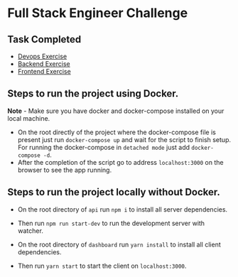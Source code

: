# Full Stack Engineer Challenge

## Task Completed

- [Devops Exercise](#devops-exercise)
- [Backend Exercise](#backend-exercise)
- [Frontend Exercise](#frontend-exercise)

## Steps to run the project using Docker.

**Note** - Make sure you have docker and docker-compose installed on your local machine.

- On the root directly of the project where the docker-compose file is present just run `docker-compose up` and wait for the script to finish setup. For running the docker-compose in `detached mode` just add `docker-compose -d`.
- After the completion of the script go to address `localhost:3000` on the browser to see the app running.

## Steps to run the project locally without Docker.

- On the root directory of `api` run `npm i` to install all server dependencies.
- Then run `npm run start-dev` to run the development server with watcher.

- On the root directory of `dashboard` run `yarn install` to install all client dependencies.
- Then run `yarn start` to start the client on `localhost:3000`.  